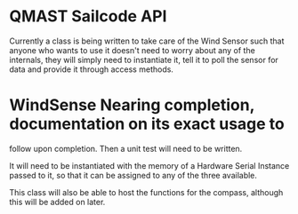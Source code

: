 QMAST Sailcode API
==================

Currently a class is being written to take care of the Wind Sensor such
that anyone who wants to use it doesn't need to worry about any of the
internals, they will simply need to instantiate it, tell it to poll the
sensor for data and provide it through access methods.

# WindSense Nearing completion, documentation on its exact usage to
follow upon completion. Then a unit test will need to be written.

It will need to be instantiated with the memory of a Hardware Serial
Instance passed to it, so that it can be assigned to any of the three
available.

This class will also be able to host the functions for the compass,
although this will be added on later.
